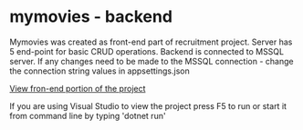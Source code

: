 # mymovies - backend
Mymovies was created as front-end part of recruitment project.
Server has 5 end-point for basic CRUD operations. Backend is connected to MSSQL server.
If any changes need to be made to the MSSQL connection - change the connection string values in appsettings.json

[View fron-end portion of the project](https://github.com/SzymonGryszko/MyMoviesApp-Frontend)

If you are using Visual Studio to view the project press F5 to run or start it from command line by typing 'dotnet run'
